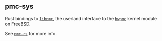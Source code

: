pmc-sys
--------

Rust bindings to [`libpmc`], the userland interface to the [`hwpmc`] kernel module on FreeBSD.

See [`pmc-rs`] for more info.

[`libpmc`]: https://www.freebsd.org/cgi/man.cgi?query=pmc
[`hwpmc`]: https://www.freebsd.org/cgi/man.cgi?query=hqpmc
[`pmc-rs`]: https://github.com/domodwyer/pmc-rs